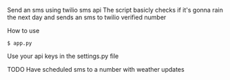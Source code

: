 Send an sms using twilio sms api
The script basicly checks if it's gonna rain the next day and sends an sms to 
twilio verified number

How to use
```
$ app.py
```

Use your api keys in the settings.py file

TODO
Have scheduled sms to a number with weather updates

